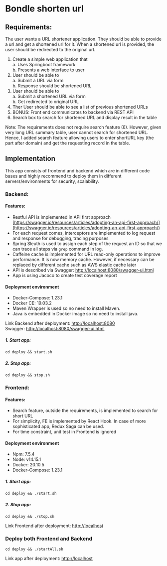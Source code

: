 # Bondle shorten url
## Requirements:
The user wants a URL shortener application. They should be able to provide a url and get a
shortened url for it. When a shortened url is provided, the user should be redirected to the
original url.
1. Create a simple web application that  
    a. Uses Springboot framework  
    b. Presents a web interface to user
2. User should be able to  
a. Submit a URL via form  
b. Response should be shortened URL
3. User should be able to  
a. Submit a shortened URL via form  
b. Get redirected to original URL
4. Ther User should be able to see a list of previous shortened URLs
5. BONUS: Front end communicates to backend via REST API
6. Search box to search for shortened URL and display result in the table

Note:
The requirements does not require search feature (6). However, given very long URL summary table, user cannot search for shortened URL.
Hence, I added search feature allowing users to enter shortURL key (the part after domain) and get the requesting record in the table.

## Implementation
This app consists of frontend and backend which are in different code bases and highly recommend to deploy them in different servers/environments for security, scalability.
### Backend:
#### Features:
- Restful API is implemented in API first approach [https://swagger.io/resources/articles/adopting-an-api-first-approach/](https://swagger.io/resources/articles/adopting-an-api-first-approach/)
- For each request comes, interceptors are implemented to log request and response for debugging, tracing purposes
- Spring Sleuth is used to assign each step of the request an ID so that we can trace all steps via ```grep``` command in log. 
- Caffeine cache is implemented for URL read-only operations to improve performance. It is now memory cache. However, if necessary can be replaced by different cache such as AWS elastic cache later
- API is described via Swagger: [http://localhost:8080/swagger-ui.html](http://localhost:8080/swagger-ui.html)
- App is using Jacoco to create test coverage report

#### Deployment environment
- Docker-Compose: 1.23.1
- Docker CE: 19.03.2
- Maven Wrapper is used so no need to install Maven.
- Java is embedded in Docker image so no need to install java.  

Link Backend after deployment: [http://localhost:8080](http://localhost:8080)  
Swagger: [http://localhost:8080/swagger-ui.html](http://localhost:8080/swagger-ui.html)
##### 1. Start app:
    cd deploy && start.sh
##### 2. Stop app:
    cd deploy && stop.sh

### Frontend:
#### Features:
- Search feature, outside the requirements, is implemented to search for short URL  
- For simplicity, FE is implemented by React Hook. In case of more sophisticated app, Redux Saga can be used.
- For time constraint, unit test in Frontend is ignored 
#### Deployment environment
- Npm: 7.5.4
- Node: v14.15.1
- Docker: 20.10.5
- Docker-Compose: 1.23.1
##### 1. Start app:
    cd deploy && ./start.sh
##### 2. Stop app:
    cd deploy && ./stop.sh

Link Frontend after deployment: [http://localhost](http://localhost)
### Deploy both Frontend and Backend
    cd deploy && ./startAll.sh

Link app after deployment: [http://localhost](http://localhost)
